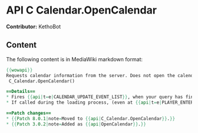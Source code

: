 # API C Calendar.OpenCalendar

**Contributor:** KethoBot

## Content

The following content is in MediaWiki markdown format:

```mediawiki
{{wowapi}}
Requests calendar information from the server. Does not open the calendar frame.
 C_Calendar.OpenCalendar()

==Details==
* Fires {{api|t=e|CALENDAR_UPDATE_EVENT_LIST}}, when your query has finished processing on the server and new calendar information is available.
* If called during the loading process, (even at {{api|t=e|PLAYER_ENTERING_WORLD}}) the query will not return.

==Patch changes==
* {{Patch 8.0.1|note=Moved to {{api|C_Calendar.OpenCalendar}}.}}
* {{Patch 3.0.2|note=Added as {{api|OpenCalendar}}.}}
```
